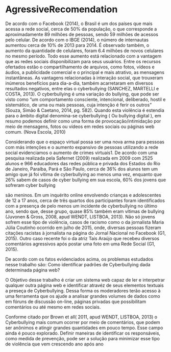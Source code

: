 # AgressiveRecomendation
De acordo com o Facebook (2014), o Brasil é um dos países que mais acessa a rede social, cerca de 50% da população, o que corresponde a aproximadamente 89 milhões de pessoas, sendo 59 milhões de acessos pelo celular. De acordo com o IBGE (2014), o número de internautas aumentou cerca de 10% de 2013 para 2014. É observado também, o aumento da quantidade de celulares, foram 6.4 milhões de novos celulares no mesmo período. Todo esse aumento está relacionado com a vantagem que as redes sociais disponibilizam para seus usuários. Entre os recursos ofertados estão o compartilhamento de arquivos, como fotos, vídeos e áudios, a publicidade comercial e o principal e mais atrativo, as mensagens instantâneas. As vantagens relacionadas à interação social, que trouxeram inúmeros benefícios para dia-a-dia, também acarretaram em diversos resultados negativos, entre elas o cyberbullying (SANCHEZ, MARTELLI e COSTA, 2013). O cyberbullying é uma variação do bullying, que pode ser visto como “um comportamento consciente, intencional, deliberado, hostil e sistemático, de uma ou mais pessoas, cuja intenção é ferir os outros” (Souza, Simão & Caetano, 2014, pg. 582). Quando esta violência é estendia para o âmbito digital denomina-se cyberbullying ( Ou bullying digital ), em resumo podemos definir como uma forma de provocação/intimidação por meio de mensagens, fotos ou vídeos em redes sociais ou páginas web comum. (Nova Escola, 2010)

Considerando que o espaço virtual possa ser uma nova arma para pessoas com más intenções e o aumento expansivo de pessoas utilizando a rede social evidenciamos o aumento de crimes virtuais1. De acordo com uma pesquisa realizada pela Safernet (2009) realizada em 2009 com 2525 alunos e 966 educadores das redes pública e privada dos Estados do Rio de Janeiro, Paraíba, Pará e São Paulo, cerca de 36% dos alunos tem um amigo que já foi vítima de cyberbullying ao menos uma vez, enquanto que 26% sabem de casos de cyber bullying em sua escola, 60% dos jovens que sofreram cyber bullying

são meninos. Em um inquérito online envolvendo crianças e adolescentes de 12 a 17 anos, cerca de três quartos dos participantes foram identificados com a presença de pelo menos um incidente de cyberbullying no último ano, sendo que, desse grupo, quase 85% também eram vítimas de bullying (Juvonen & Gross, 2008, apud WENDT, LISTBOA, 2013). Não só jovens sofrem esse tipo de violência, casos de racismo como o da jornalista Maria Júlia Coutinho ocorrido em julho de 2015, onde, diversas pessoas fizeram citações racistas à jornalista na página do Jornal Nacional no Facebook (G1, 2015). Outro caso recente foi o da atriz Taís Araújo que recebeu diversos comentários agressivos após postar uma foto em uma Rede Social (G1, 2015).

De acordo com os fatos evidenciados acima, os problemas estudados nesse trabalho são: Como identificar padrões de Cyberbullying dada determinada página web?

O Objetivo desse trabalho é criar um sistema web capaz de ler e interpetrar qualquer outra página web e identificar atravéz de seus elementos textuais a preseça de Cyberbullying. Dessa forma os moderadores terão acesso à uma ferramenta que os ajude a analisar grandes volumes de dados como em fóruns de discussão on-line, páginas privadas que possibilitam comentários ou até mesmo em redes sociais.

Conforme citado por Brown et all( 2011, apud WENDT, LISTBOA, 2013) o Cyberbullying mais comum ocorrer por meio de comentários, que podem ser anônimos e atingir grandes quantidades em pouco tempo. Esse campo ainda é pouco explorado. Definir maneiras de identificar os responsáveis, como medida de prevenção, pode ser a solução para minimizar esse tipo de violência que vem crescendo ano após ano
